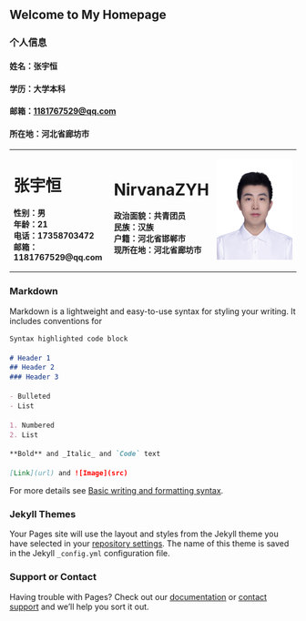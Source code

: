## Welcome to My Homepage
### 个人信息
#### 姓名：张宇恒
#### 学历：大学本科
#### 邮箱：1181767529@qq.com
#### 所在地：河北省廊坊市

<table border="0">
  <tr>
    <td width="35%">
      <h1>张宇恒</h1>
      <p><b>性别：男<br>年龄：21<br>电话：17358703472<br>邮箱：1181767529@qq.com</b></p>
    </td>
    <td width="35%">
      <h1>NirvanaZYH</h1>
      <p><b>政治面貌：共青团员<br>民族：汉族<br>户籍：河北省邯郸市<br>现所在地：河北省廊坊市</b></p>
    </td>
    <td width="30%">
      <img src="/zyh.jpg" width="100%">      
    </td>
  </tr>
</table>


### Markdown
Markdown is a lightweight and easy-to-use syntax for styling your writing. It includes conventions for

```markdown
Syntax highlighted code block

# Header 1
## Header 2
### Header 3

- Bulleted
- List

1. Numbered
2. List

**Bold** and _Italic_ and `Code` text

[Link](url) and ![Image](src)
```

For more details see [Basic writing and formatting syntax](https://docs.github.com/en/github/writing-on-github/getting-started-with-writing-and-formatting-on-github/basic-writing-and-formatting-syntax).


### Jekyll Themes

Your Pages site will use the layout and styles from the Jekyll theme you have selected in your [repository settings](https://github.com/NirvanaZYH/NirvanaZYH.github.io/settings/pages). The name of this theme is saved in the Jekyll `_config.yml` configuration file.

### Support or Contact

Having trouble with Pages? Check out our [documentation](https://docs.github.com/categories/github-pages-basics/) or [contact support](https://support.github.com/contact) and we’ll help you sort it out.
